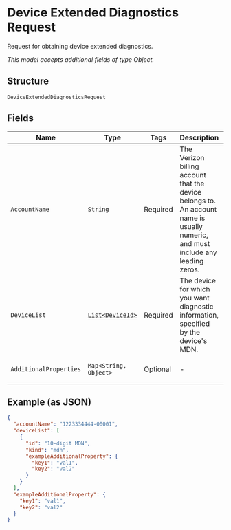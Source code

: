 
# Device Extended Diagnostics Request

Request for obtaining device extended diagnostics.

*This model accepts additional fields of type Object.*

## Structure

`DeviceExtendedDiagnosticsRequest`

## Fields

| Name | Type | Tags | Description | Getter | Setter |
|  --- | --- | --- | --- | --- | --- |
| `AccountName` | `String` | Required | The Verizon billing account that the device belongs to. An account name is usually numeric, and must include any leading zeros. | String getAccountName() | setAccountName(String accountName) |
| `DeviceList` | [`List<DeviceId>`](../../doc/models/device-id.md) | Required | The device for which you want diagnostic information, specified by the device's MDN. | List<DeviceId> getDeviceList() | setDeviceList(List<DeviceId> deviceList) |
| `AdditionalProperties` | `Map<String, Object>` | Optional | - | Object getAdditionalProperty(String key) | additionalProperty(String key, Object value) |

## Example (as JSON)

```json
{
  "accountName": "1223334444-00001",
  "deviceList": [
    {
      "id": "10-digit MDN",
      "kind": "mdn",
      "exampleAdditionalProperty": {
        "key1": "val1",
        "key2": "val2"
      }
    }
  ],
  "exampleAdditionalProperty": {
    "key1": "val1",
    "key2": "val2"
  }
}
```

